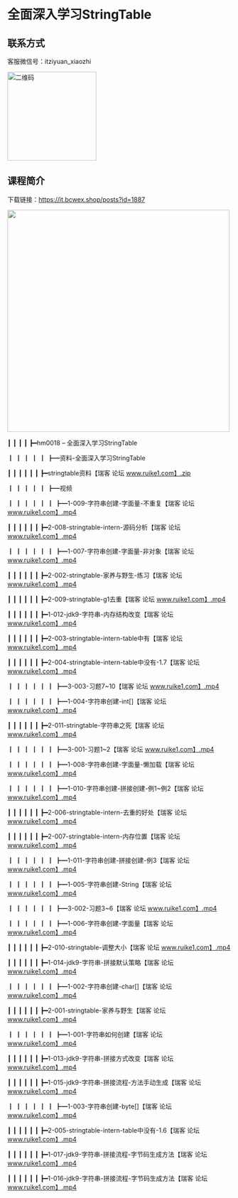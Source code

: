 # 全面深入学习StringTable

## 联系方式

客服微信号：itziyuan_xiaozhi

<img src="https://ziyuanyun.oss-cn-guangzhou.aliyuncs.com/common/20240614073449/666b82192834a.jpg" width="200" height="200" alt="二维码">

## 课程简介

下载链接：https://it.bcwex.shop/posts?id=1887

<img src="https://ziyuanyun.oss-cn-guangzhou.aliyuncs.com/yun/20240515183557/6644900d22a57.jpg" width="500" alt="">

  ┃ ┃ ┃ ┃ ┣━hm0018 &#8211; 全面深入学习StringTable

 ┃ ┃ ┃ ┃ ┃ ┣━资料-全面深入学习StringTable

 ┃ ┃ ┃ ┃ ┃ ┃ ┣━stringtable资料【瑞客 论坛 www.ruike1.com】.zip

 ┃ ┃ ┃ ┃ ┃ ┣━视频

 ┃ ┃ ┃ ┃ ┃ ┃ ┣━1-009-字符串创建-字面量-不重复【瑞客 论坛 www.ruike1.com】.mp4

 ┃ ┃ ┃ ┃ ┃ ┃ ┣━2-008-stringtable-intern-源码分析【瑞客 论坛 www.ruike1.com】.mp4

 ┃ ┃ ┃ ┃ ┃ ┃ ┣━1-007-字符串创建-字面量-非对象【瑞客 论坛 www.ruike1.com】.mp4

 ┃ ┃ ┃ ┃ ┃ ┃ ┣━2-002-stringtable-家养与野生-练习【瑞客 论坛 www.ruike1.com】.mp4

 ┃ ┃ ┃ ┃ ┃ ┃ ┣━2-009-stringtable-g1去重【瑞客 论坛 www.ruike1.com】.mp4

 ┃ ┃ ┃ ┃ ┃ ┃ ┣━1-012-jdk9-字符串-内存结构改变【瑞客 论坛 www.ruike1.com】.mp4

 ┃ ┃ ┃ ┃ ┃ ┃ ┣━2-003-stringtable-intern-table中有【瑞客 论坛 www.ruike1.com】.mp4

 ┃ ┃ ┃ ┃ ┃ ┃ ┣━2-004-stringtable-intern-table中没有-1.7【瑞客 论坛 www.ruike1.com】.mp4

 ┃ ┃ ┃ ┃ ┃ ┃ ┣━3-003-习题7~10【瑞客 论坛 www.ruike1.com】.mp4

 ┃ ┃ ┃ ┃ ┃ ┃ ┣━1-004-字符串创建-int[]【瑞客 论坛 www.ruike1.com】.mp4

 ┃ ┃ ┃ ┃ ┃ ┃ ┣━2-011-stringtable-字符串之死【瑞客 论坛 www.ruike1.com】.mp4

 ┃ ┃ ┃ ┃ ┃ ┃ ┣━3-001-习题1~2【瑞客 论坛 www.ruike1.com】.mp4

 ┃ ┃ ┃ ┃ ┃ ┃ ┣━1-008-字符串创建-字面量-懒加载【瑞客 论坛 www.ruike1.com】.mp4

 ┃ ┃ ┃ ┃ ┃ ┃ ┣━1-010-字符串创建-拼接创建-例1~例2【瑞客 论坛 www.ruike1.com】.mp4

 ┃ ┃ ┃ ┃ ┃ ┃ ┣━2-006-stringtable-intern-去重的好处【瑞客 论坛 www.ruike1.com】.mp4

 ┃ ┃ ┃ ┃ ┃ ┃ ┣━2-007-stringtable-intern-内存位置【瑞客 论坛 www.ruike1.com】.mp4

 ┃ ┃ ┃ ┃ ┃ ┃ ┣━1-011-字符串创建-拼接创建-例3【瑞客 论坛 www.ruike1.com】.mp4

 ┃ ┃ ┃ ┃ ┃ ┃ ┣━1-005-字符串创建-String【瑞客 论坛 www.ruike1.com】.mp4

 ┃ ┃ ┃ ┃ ┃ ┃ ┣━3-002-习题3~6【瑞客 论坛 www.ruike1.com】.mp4

 ┃ ┃ ┃ ┃ ┃ ┃ ┣━1-006-字符串创建-字面量【瑞客 论坛 www.ruike1.com】.mp4

 ┃ ┃ ┃ ┃ ┃ ┃ ┣━2-010-stringtable-调整大小【瑞客 论坛 www.ruike1.com】.mp4

 ┃ ┃ ┃ ┃ ┃ ┃ ┣━1-014-jdk9-字符串-拼接默认策略【瑞客 论坛 www.ruike1.com】.mp4

 ┃ ┃ ┃ ┃ ┃ ┃ ┣━1-002-字符串创建-char[]【瑞客 论坛 www.ruike1.com】.mp4

 ┃ ┃ ┃ ┃ ┃ ┃ ┣━2-001-stringtable-家养与野生【瑞客 论坛 www.ruike1.com】.mp4

 ┃ ┃ ┃ ┃ ┃ ┃ ┣━1-001-字符串如何创建【瑞客 论坛 www.ruike1.com】.mp4

 ┃ ┃ ┃ ┃ ┃ ┃ ┣━1-013-jdk9-字符串-拼接方式改变【瑞客 论坛 www.ruike1.com】.mp4

 ┃ ┃ ┃ ┃ ┃ ┃ ┣━1-015-jdk9-字符串-拼接流程-方法手动生成【瑞客 论坛 www.ruike1.com】.mp4

 ┃ ┃ ┃ ┃ ┃ ┃ ┣━1-003-字符串创建-byte[]【瑞客 论坛 www.ruike1.com】.mp4

 ┃ ┃ ┃ ┃ ┃ ┃ ┣━2-005-stringtable-intern-table中没有-1.6【瑞客 论坛 www.ruike1.com】.mp4

 ┃ ┃ ┃ ┃ ┃ ┃ ┣━1-017-jdk9-字符串-拼接流程-字节码生成方法【瑞客 论坛 www.ruike1.com】.mp4

 ┃ ┃ ┃ ┃ ┃ ┃ ┣━1-016-jdk9-字符串-拼接流程-字节码生成方法【瑞客 论坛 www.ruike1.com】.mp4

  
